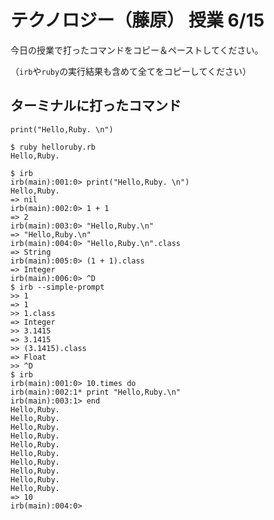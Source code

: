 # テクノロジー（藤原） 授業 6/15

今日の授業で打ったコマンドをコピー＆ペーストしてください。

（`irb`や`ruby`の実行結果も含めて全てをコピーしてください）

## ターミナルに打ったコマンド

```
print("Hello,Ruby. \n")

$ ruby helloruby.rb
Hello,Ruby.
```



```
$ irb
irb(main):001:0> print("Hello,Ruby. \n")
Hello,Ruby.
=> nil
irb(main):002:0> 1 + 1
=> 2
irb(main):003:0> "Hello,Ruby.\n"
=> "Hello,Ruby.\n"
irb(main):004:0> "Hello,Ruby.\n".class
=> String
irb(main):005:0> (1 + 1).class
=> Integer
irb(main):006:0> ^D
$ irb --simple-prompt
>> 1
=> 1
>> 1.class
=> Integer
>> 3.1415
=> 3.1415
>> (3.1415).class
=> Float
>> ^D
$ irb
irb(main):001:0> 10.times do
irb(main):002:1* print "Hello,Ruby.\n"
irb(main):003:1> end
Hello,Ruby.
Hello,Ruby.
Hello,Ruby.
Hello,Ruby.
Hello,Ruby.
Hello,Ruby.
Hello,Ruby.
Hello,Ruby.
Hello,Ruby.
Hello,Ruby.
=> 10
irb(main):004:0>
```
